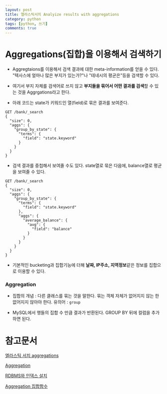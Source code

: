 ```yaml
---
layout: post
title: 엘라스틱서치 Analyize results with aggregations
category: python
tags: [python, 쓰기]
comments: true
---
```


# Aggregations(집합)을 이용해서 검색하기

- Aggregtaions를 이용해서 검색 결과에 대한 meta-information를 얻을 수 있다. "텍사스에 얼마나 많은 부지가 있는가?"나 "테네시의 평균은"등을 검색할 수 있다.

- 여기서 부지 자체를 검색어로 쓰지 않고 **부지들을 묶어서 어떤 결과를 검색**할 수 있는 것을 Aggrgations라고 한다.

- 아래 코드는 state가 키워드인 열(field)로 묶은 결과를 보여준다.

```
GET /bank/_search
{
  "size": 0,
  "aggs": {
    "group_by_state": {
      "terms": {
        "field": "state.keyword"
      }
    }
  }
}
```

- 검색 결과를 중첩해서 보여줄 수도 있다. state열로 묶은 다음에, balance열로 평균을 보여줄 수 있다.

```
GET /bank/_search
{
  "size": 0,
  "aggs": {
    "group_by_state": {
      "terms": {
        "field": "state.keyword"
      },
      "aggs": {
        "average_balance": {
          "avg": {
            "field": "balance"
          }
        }
      }
    }
  }
}
```


- 기본적인 bucketing과 집합기능에 더해 **날짜, IP주소, 지역정보**같은 정보를 집합으로 이용할 수 있다.

### Aggregation

- 집합의 개념 : 다른 클래스를 묶는 것을 말한다. 묶는 객체 자체가 없어지지 않는 한 없어지지 않아야 한다. 유의어 : `group`

- MySQL에서 행들의 집합 수 만큼 결과가 반환된다. GROUP BY 뒤에 컬럼을 추가하면 된다.


# 참고문서

[엘라스틱 서치 aggregations](https://esbook.kimjmin.net/08-aggregations)

[Aggregation](http://dos.iitm.ac.in/OOSD_Material/Basic%20Concepts/Basic%20Concepts%20Of%20OO/aggregation.htm)

[RDBMS와 인덱스 설치](https://velog.io/@jakeseo_me/%EC%97%98%EB%9D%BC%EC%8A%A4%ED%8B%B1%EC%84%9C%EC%B9%98-%EC%95%8C%EC%95%84%EB%B3%B4%EA%B8%B0-2-DB%EB%A7%8C-%EC%9E%88%EC%9C%BC%EB%A9%B4-%EB%90%98%EB%8A%94%EB%8D%B0-%EC%99%9C-%EA%B5%B3%EC%9D%B4-%EA%B2%80%EC%83%89%EC%97%94%EC%A7%84)

[Aggregation 집합함수](https://www.slideshare.net/topcredu/1-75765533)